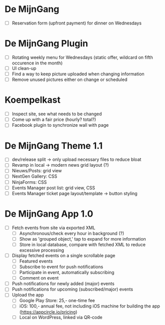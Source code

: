 # De MijnGang
- [ ] Reservation form (upfront payment) for dinner on Wednesdays
# De MijnGang Plugin
- [ ] Rotating weekly menu for Wednesdays (static offer, wildcard on fifth occurence in the month)
- [ ] UI clean-up
- [ ] Find a way to keep picture uploaded when changing information
- [ ] Remove unused pictures either on change or scheduled
# Koempelkast
- [ ] Inspect site, see what needs to be changed
- [ ] Come up with a fair price (hourly? total?)
- [ ] Facebook plugin to synchronize wall with page
# De MijnGang Theme 1.1
- [ ] dev/release split -> only upload necessary files to reduce bloat
- [ ] Revamp in local -> modern news grid layout (?)
- [ ] Nieuws/Posts: grid view
- [ ] NextGen Gallery: CSS
- [ ] NinjaForms: CSS
- [ ] Events Manager post list: grid view, CSS
- [ ] Events Manager ticket page layout/template -> button styling
# De MijnGang App 1.0
- [ ] Fetch events from site via exported XML
	- [ ] Asynchronous/check every hour in background (?)
	- [ ] Show as 'grouped object,' tap to expand for more information
	- [ ] Store in local database, compare with fetched XML to reduce excessive processing
- [ ] Display fetched events on a single scrollable page
	- [ ] Featured events
	- [ ] Subscribe to event for push notifications
	- [ ] Participate in event, automatically subscribing
	- [ ] Comment on event
- [ ] Push notifications for newly added (major) events
- [ ] Push notifications for upcoming (subscribed/major) events
- [ ] Upload the app
	- [ ] Google Play Store: 25,- one-time fee
	- [ ] iOS: 100,- annual fee, not including iOS machine for building the app (https://appcircle.io/pricing)
	- [ ] Local on WordPress, linked via QR-code